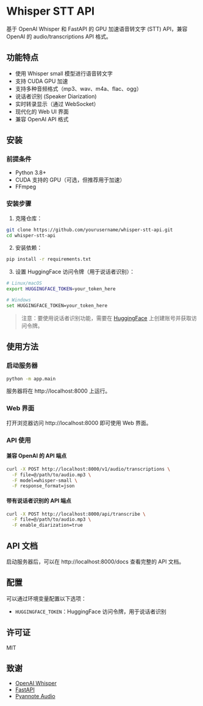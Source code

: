 # Whisper STT API

基于 OpenAI Whisper 和 FastAPI 的 GPU 加速语音转文字 (STT) API，兼容 OpenAI 的 audio/transcriptions API 格式。

## 功能特点

- 使用 Whisper small 模型进行语音转文字
- 支持 CUDA GPU 加速
- 支持多种音频格式（mp3、wav、m4a、flac、ogg）
- 说话者识别 (Speaker Diarization)
- 实时转录显示（通过 WebSocket）
- 现代化的 Web UI 界面
- 兼容 OpenAI API 格式

## 安装

### 前提条件

- Python 3.8+
- CUDA 支持的 GPU（可选，但推荐用于加速）
- FFmpeg

### 安装步骤

1. 克隆仓库：

```bash
git clone https://github.com/yourusername/whisper-stt-api.git
cd whisper-stt-api
```

2. 安装依赖：

```bash
pip install -r requirements.txt
```

3. 设置 HuggingFace 访问令牌（用于说话者识别）：

```bash
# Linux/macOS
export HUGGINGFACE_TOKEN=your_token_here

# Windows
set HUGGINGFACE_TOKEN=your_token_here
```

> 注意：要使用说话者识别功能，需要在 [HuggingFace](https://huggingface.co/) 上创建账号并获取访问令牌。

## 使用方法

### 启动服务器

```bash
python -m app.main
```

服务器将在 http://localhost:8000 上运行。

### Web 界面

打开浏览器访问 http://localhost:8000 即可使用 Web 界面。

### API 使用

#### 兼容 OpenAI 的 API 端点

```bash
curl -X POST http://localhost:8000/v1/audio/transcriptions \
  -F file=@/path/to/audio.mp3 \
  -F model=whisper-small \
  -F response_format=json
```

#### 带有说话者识别的 API 端点

```bash
curl -X POST http://localhost:8000/api/transcribe \
  -F file=@/path/to/audio.mp3 \
  -F enable_diarization=true
```

## API 文档

启动服务器后，可以在 http://localhost:8000/docs 查看完整的 API 文档。

## 配置

可以通过环境变量配置以下选项：

- `HUGGINGFACE_TOKEN`：HuggingFace 访问令牌，用于说话者识别

## 许可证

MIT

## 致谢

- [OpenAI Whisper](https://github.com/openai/whisper)
- [FastAPI](https://fastapi.tiangolo.com/)
- [Pyannote Audio](https://github.com/pyannote/pyannote-audio) 